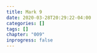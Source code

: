 ```yaml
---
title: Mark 9
date: 2020-03-28T20:29:22-04:00
categories: []
tags: []
chapter: "009"
inprogress: false
---
```


